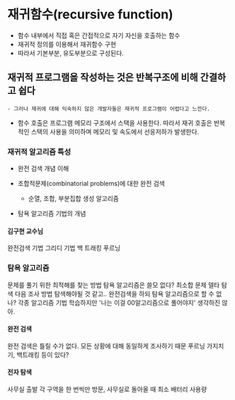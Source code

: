 # 재귀함수(recursive function)
- 함수 내부에서 직접 혹은 간접적으로 자기 자신을 호출하는 함수
- 재귀적 정의를 이용해서 재귀함수 구현
- 따라서 기본부분, 유도부분으로 구성된다.

## 재귀적 프로그램을 작성하는 것은 반복구조에 비해 간결하고 쉽다
    - 그러나 재귀에 대해 익숙하지 않은 개발자들은 재귀적 프로그램이 어렵다고 느낀다.

- 함수 호출은 프로그램 메모리 구조에서 스택을 사용한다. 따라서 재귀 호출은 반복적인
스택의 사용을 의미하며 메모리 및 속도에서 선응저하가 발생한다.
  
### 재귀적 알고리즘 특성
 -  완전 검색 개념 이해
 -  조합적문제(combinatorial problems)에 대한 완전 검색
    - 순열, 조합, 부분집합 생성 알고리즘
    
 - 탐욕 알고리즘 기법의 개념


#### 김구현 교수님
완전검색 기법
그리디 기법
백 트래킹
푸르닝

### 탐욕 알고리즘
문제를 풀기 위한 최적해를 찾는 방법
탐욕 알고리즘은 쓸모 없다?
최소합 문제 델타 탐색 다음 조사 방법 탐색해야될 것 같고.. 
완전검색을 하되 탐욕 알고리즘으로 할 수 없나?
각종 알고리즘 기법 학습하지만 '나는 이걸 00알고리즘으로 풀어야지'
생각하진 않아.



#### 완전 검색
완전 검색은 틀릴 수가 없다.
모든 상황에 대해 동일하게 조사하기 때문
푸르닝 가지치기, 백트래킹 등이 있다?



#### 전자 탐색
사무실 출발 각 구역을 한 번씩만 방문, 사무실로 돌아올 때 최소 배터리 사용량